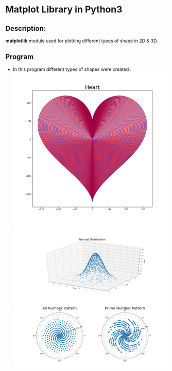 # Matplot Library in Python3 #

## Description: ##

**matplotlib** module used for plotting different types of shape in 2D & 3D.

## Program ##

* In this program different types of shapes were created :
  ![ Heart ](images/Heart.png)
  ![ Normal Distribution ](images/Normal%20Distribution.png)
  ![ Prime Shape ](images/Prime%20Number%20Pattern.png)
